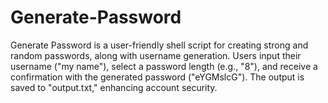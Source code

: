 # Generate-Password
 Generate Password is a user-friendly shell script for creating strong and random passwords, along with username generation. Users input their username ("my name"), select a password length (e.g., "8"), and receive a confirmation with the generated password ("eYGMslcG"). The output is saved to "output.txt," enhancing account security.
